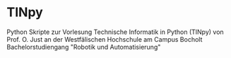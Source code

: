 # TINpy
Python Skripte zur Vorlesung Technische Informatik in  Python (TINpy) von Prof. O. Just  an der Westfälischen Hochschule am Campus Bocholt
Bachelorstudiengang "Robotik und Automatisierung"
